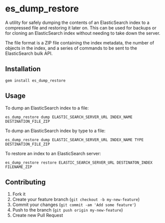 # es_dump_restore

A utility for safely dumping the contents of an ElasticSearch index to a compressed file and restoring it
later on.  This can be used for backups or for cloning an ElasticSearch index without needing to take down
the server.

The file format is a ZIP file containing the index metadata, the number of objects in the index, and a
series of commands to be sent to the ElasticSearch bulk API.

## Installation

    gem install es_dump_restore

## Usage

To dump an ElasticSearch index to a file:

    es_dump_restore dump ELASTIC_SEARCH_SERVER_URL INDEX_NAME DESTINATION_FILE_ZIP

To dump an ElasticSearch index by type to a file:

    es_dump_restore dump ELASTIC_SEARCH_SERVER_URL INDEX_NAME TYPE DESTINATION_FILE_ZIP

To restore an index to an ElasticSearch server:

    es_dump_restore restore ELASTIC_SEARCH_SERVER_URL DESTINATON_INDEX FILENAME_ZIP

## Contributing

1. Fork it
2. Create your feature branch (`git checkout -b my-new-feature`)
3. Commit your changes (`git commit -am 'Add some feature'`)
4. Push to the branch (`git push origin my-new-feature`)
5. Create new Pull Request
